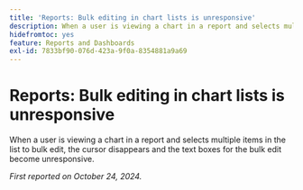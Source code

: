 ```yaml
---
title: 'Reports: Bulk editing in chart lists is unresponsive'
description: When a user is viewing a chart in a report and selects multiple items in the list to bulk edit, the cursor disappears and the text boxes for the bulk edit become unresponsive.
hidefromtoc: yes
feature: Reports and Dashboards
exl-id: 7833bf90-076d-423a-9f0a-8354881a9a69
---
```

# Reports: Bulk editing in chart lists is unresponsive

<!--
>[!NOTE]
>
>This issue was fixed on November 21, 2024.
-->

When a user is viewing a chart in a report and selects multiple items in the list to bulk edit, the cursor disappears and the text boxes for the bulk edit become unresponsive.

_First reported on October 24, 2024._
